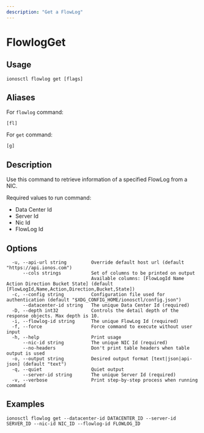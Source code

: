 ```yaml
---
description: "Get a FlowLog"
---
```


# FlowlogGet

## Usage

```text
ionosctl flowlog get [flags]
```

## Aliases

For `flowlog` command:

```text
[fl]
```

For `get` command:

```text
[g]
```

## Description

Use this command to retrieve information of a specified FlowLog from a NIC.

Required values to run command:

* Data Center Id
* Server Id
* Nic Id
* FlowLog Id

## Options

```text
  -u, --api-url string         Override default host url (default "https://api.ionos.com")
      --cols strings           Set of columns to be printed on output 
                               Available columns: [FlowLogId Name Action Direction Bucket State] (default [FlowLogId,Name,Action,Direction,Bucket,State])
  -c, --config string          Configuration file used for authentication (default "$XDG_CONFIG_HOME/ionosctl/config.json")
      --datacenter-id string   The unique Data Center Id (required)
  -D, --depth int32            Controls the detail depth of the response objects. Max depth is 10.
  -i, --flowlog-id string      The unique FlowLog Id (required)
  -f, --force                  Force command to execute without user input
  -h, --help                   Print usage
      --nic-id string          The unique NIC Id (required)
      --no-headers             Don't print table headers when table output is used
  -o, --output string          Desired output format [text|json|api-json] (default "text")
  -q, --quiet                  Quiet output
      --server-id string       The unique Server Id (required)
  -v, --verbose                Print step-by-step process when running command
```

## Examples

```text
ionosctl flowlog get --datacenter-id DATACENTER_ID --server-id SERVER_ID --nic-id NIC_ID --flowlog-id FLOWLOG_ID
```

